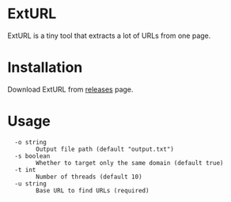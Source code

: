 # ExtURL
ExtURL is a tiny tool that extracts a lot of URLs from one page.

# Installation

Download ExtURL from [releases](https://github.com/Ry0taK/ExtURL/releases) page.

# Usage
```
  -o string
    	Output file path (default "output.txt")
  -s boolean
        Whether to target only the same domain (default true)
  -t int
    	Number of threads (default 10)
  -u string
    	Base URL to find URLs (required)
```
